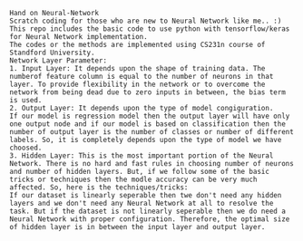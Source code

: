 	Hand on Neural-Network
	Scratch coding for those who are new to Neural Network like me.. :)
	This repo includes the basic code to use python with tensorflow/keras for Neural Network implementation.
	The codes or the methods are implemented using CS231n course of Standford University.
	Network Layer Parameter:
	1. Input Layer: It depends upon the shape of training data. The numberof feature column is equal to the number of neurons in that layer. To provide flexibility in the network or to overcome the network from being dead due to zero inputs in between, the bias term is used.
	2. Output Layer: It depends upon the type of model congiguration.
	If our model is regression model then the output layer will have only one output node and if our model is based on classification then the number of output layer is the number of classes or number of different labels. So, it is completely depends upon the type of model we have choosed.
	3. Hidden Layer: This is the most important portion of the Neural Network. There is no hard and fast rules in choosing number of neurons and number of hidden layers. But, if we follow some of the basic tricks or techniques then the modle accuracy can be very much affected. So, here is the techniques/tricks:
	If our dataset is linearly seperable then twe don't need any hidden layers and we don't need any Neural Network at all to resolve the task. But if the dataset is not linearly seperable then we do need a Neural Network with proper configuration. Therefore, the optimal size of hidden layer is in between the input layer and output layer. 
